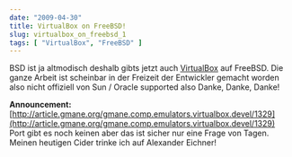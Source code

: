 ```yaml
---
date: "2009-04-30"
title: VirtualBox on FreeBSD!
slug: virtualbox_on_freebsd_1
tags: [ "VirtualBox", "FreeBSD" ]
---
```


BSD ist ja altmodisch deshalb gibts jetzt auch [VirtualBox](http://www.virtualbox.org/) auf FreeBSD. Die ganze Arbeit ist scheinbar in der Freizeit der Entwickler gemacht worden also nicht offiziell von Sun / Oracle supported also Danke, Danke, Danke! 

**Announcement:** [http://article.gmane.org/gmane.comp.emulators.virtualbox.devel/1329](http://article.gmane.org/gmane.comp.emulators.virtualbox.devel/1329) 
Port gibt es noch keinen aber das ist sicher nur eine Frage von Tagen. Meinen heutigen Cider trinke ich auf Alexander Eichner!

